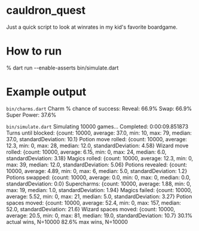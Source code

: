 # cauldron_quest

Just a quick script to look at winrates in my kid's favorite boardgame.

# How to run
% dart run --enable-asserts bin/simulate.dart

# Example output

`bin/charms.dart`
Charm % chance of success:
Reveal: 66.9%
Swap: 66.9%
Super Power: 37.6%

`bin/simulate.dart`
Simulating 10000 games...
Completed: 0:00:09.851873
Turns until blocked: {count: 10000, average: 37.0, min: 10, max: 79, median: 37.0, standardDeviation: 10.1}
Potion move rolled: {count: 10000, average: 12.3, min: 0, max: 28, median: 12.0, standardDeviation: 4.58}
Wizard move rolled: {count: 10000, average: 6.15, min: 0, max: 24, median: 6.0, standardDeviation: 3.18}
Magics rolled: {count: 10000, average: 12.3, min: 0, max: 39, median: 12.0, standardDeviation: 5.06}
Potions revealed: {count: 10000, average: 4.89, min: 0, max: 6, median: 5.0, standardDeviation: 1.2}
Potions swapped: {count: 10000, average: 0.0, min: 0, max: 0, median: 0.0, standardDeviation: 0.0}
Supercharms: {count: 10000, average: 1.88, min: 0, max: 19, median: 1.0, standardDeviation: 1.94}
Magics failed: {count: 10000, average: 5.52, min: 0, max: 21, median: 5.0, standardDeviation: 3.27}
Potion spaces moved: {count: 10000, average: 52.4, min: 0, max: 157, median: 52.0, standardDeviation: 21.6}
Wizard spaces moved: {count: 10000, average: 20.5, min: 0, max: 81, median: 19.0, standardDeviation: 10.7}
30.1% actual wins, N=10000
82.6% max wins, N=10000
